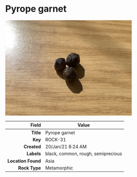 # Pyrope garnet



<img height="300px" src="10053.jpg"/>

|       Field | Value                   |
|------------:|-------------------------|
|   **Title** | Pyrope garnet |
|     **Key** | ROCK-31 |
| **Created** | 20/Jan/21 8:24 AM |
| **Labels** | black, common, rough, semiprecious |
| **Location Found** | Asia |
| **Rock Type** | Metamorphic |

        